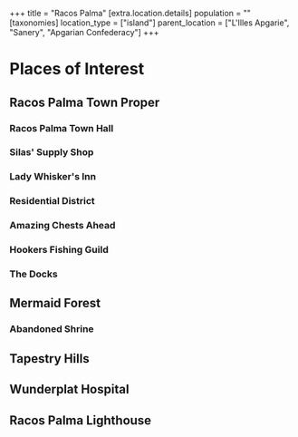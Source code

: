 +++
title = "Racos Palma"
[extra.location.details]
population = ""
[taxonomies]
location_type = ["island"]
parent_location = ["L'Illes Apgarie", "Sanery", "Apgarian Confederacy"]
+++

# Places of Interest
## Racos Palma Town Proper
### Racos Palma Town Hall
### Silas' Supply Shop
### Lady Whisker's Inn
### Residential District
### Amazing Chests Ahead
### Hookers Fishing Guild
### The Docks
## Mermaid Forest
### Abandoned Shrine
## Tapestry Hills
## Wunderplat Hospital
## Racos Palma Lighthouse
